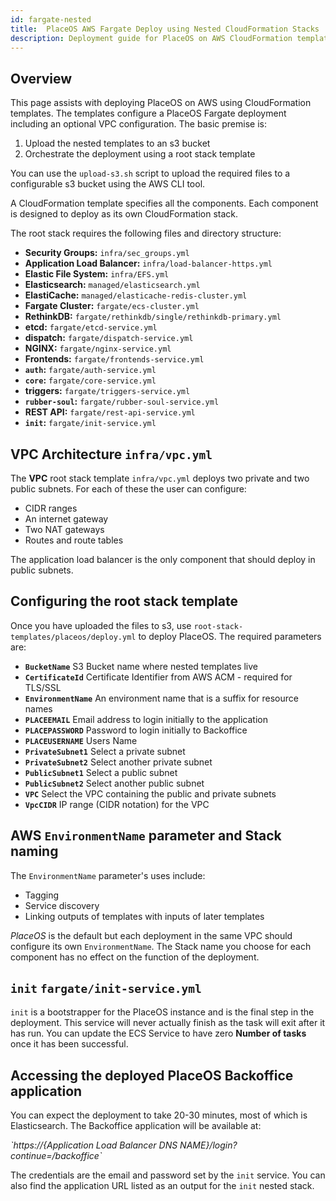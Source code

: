 ```yaml
---
id: fargate-nested
title:  PlaceOS AWS Fargate Deploy using Nested CloudFormation Stacks
description: Deployment guide for PlaceOS on AWS CloudFormation templates.
---
```

<!-- # PlaceOS AWS Fargate Deploy using Nested CloudFormation Stacks -->

## Overview

<!-- This is the one that the majority of people will use, will only use other for custom impementation. Show this first
 -->
This page assists with deploying PlaceOS on AWS using CloudFormation templates.
The templates configure a PlaceOS Fargate deployment including an optional VPC configuration. 
The basic premise is: 

1) Upload the nested templates to an s3 bucket  
1) Orchestrate the deployment using a root stack template 

You can use the `upload-s3.sh` script to upload the required files to a configurable s3 bucket using the AWS CLI tool.

A CloudFormation template specifies all the components.
Each component is designed to deploy as its own CloudFormation stack.

The root stack requires the following files and directory structure:

<!-- standardise some format of filenames - `` only -->
- **Security Groups:** `infra/sec_groups.yml`
- **Application Load Balancer:** `infra/load-balancer-https.yml`
- **Elastic File System:** `infra/EFS.yml`
- **Elasticsearch:** `managed/elasticsearch.yml`
- **ElastiCache:** `managed/elasticache-redis-cluster.yml`
- **Fargate Cluster:** `fargate/ecs-cluster.yml`
- **RethinkDB:** `fargate/rethinkdb/single/rethinkdb-primary.yml`
- **etcd:** `fargate/etcd-service.yml`
- **dispatch:** `fargate/dispatch-service.yml`
- **NGINX:** `fargate/nginx-service.yml`
- **Frontends:** `fargate/frontends-service.yml`
- **`auth`:** `fargate/auth-service.yml`
- **`core`:** `fargate/core-service.yml`
- **triggers:** `fargate/triggers-service.yml`
- **`rubber-soul`:** `fargate/rubber-soul-service.yml`
- **REST API:** `fargate/rest-api-service.yml`
- **`init`:** `fargate/init-service.yml`

## VPC Architecture `infra/vpc.yml`
The **VPC** root stack template `infra/vpc.yml` deploys two private and two public subnets. 
For each of these the user can configure:

- CIDR ranges 
- An internet gateway 
- Two NAT gateways 
- Routes and route tables 

The application load balancer is the only component that should deploy in public subnets.

## Configuring the root stack template
Once you have uploaded the files to s3, use `root-stack-templates/placeos/deploy.yml` to deploy PlaceOS.
The required parameters are:

- **`BucketName`** S3 Bucket name where nested templates live
- **`CertificateId`**  Certificate Identifier from AWS ACM - required for TLS/SSL
- **`EnvironmentName`** An environment name that is a suffix for resource names
- **`PLACEEMAIL`** Email address to login initially to the application
- **`PLACEPASSWORD`** Password to login initially to Backoffice
- **`PLACEUSERNAME`** Users Name
- **`PrivateSubnet1`** Select a private subnet
- **`PrivateSubnet2`** Select another private subnet
- **`PublicSubnet1`** Select a public subnet
- **`PublicSubnet2`** Select another public subnet
- **`VPC`** Select the VPC containing the public and private subnets
- **`VpcCIDR`** IP range (CIDR notation) for the VPC

## AWS `EnvironmentName` parameter and Stack naming
The `EnvironmentName` parameter's uses include: 
- Tagging 
- Service discovery 
- Linking outputs of templates with inputs of later templates

*PlaceOS* is the default but each deployment in the same VPC should configure its own `EnvironmentName`.
The Stack name you choose for each component has no effect on the function of the deployment. 

## `init` `fargate/init-service.yml`
`init` is a bootstrapper for the PlaceOS instance and is the final step in the deployment. 
This service will never actually finish as the task will exit after it has run. 
You can update the ECS Service to have zero **Number of tasks** once it has been successful.

## Accessing the deployed PlaceOS Backoffice application
You can expect the deployment to take 20-30 minutes, most of which is Elasticsearch.
The Backoffice application will be available at:  

<i>
`https://{Application Load Balancer DNS NAME}/login?continue=/backoffice`
</i>

The credentials are the email and password set by the `init` service.
You can also find the application URL listed as an output for the `init` nested stack.